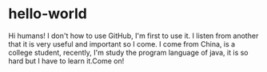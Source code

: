 # hello-world
Hi humans!
I don't how to use GitHub, I'm first to use it.
I listen from another that it is very useful and important so I come.
I come from China, is a college student,
recently, I'm study the program language of java,
it is so hard but I have to learn it.Come on!
